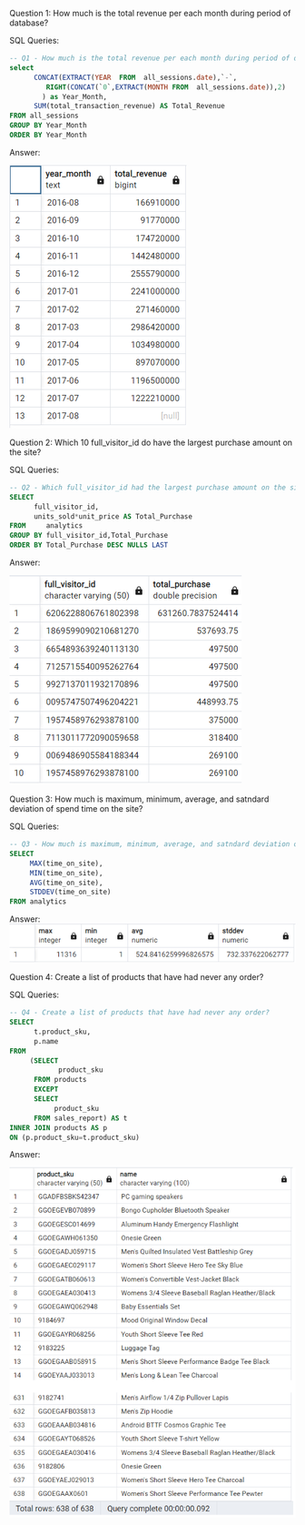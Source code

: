 Question 1: How much is the total revenue per each month during period of database?

SQL Queries:
```SQL
-- Q1 - How much is the total revenue per each month during period of database?
select 
      CONCAT(EXTRACT(YEAR  FROM  all_sessions.date),`-`,
		 RIGHT(CONCAT(`0`,EXTRACT(MONTH FROM  all_sessions.date)),2)
		) as Year_Month,
      SUM(total_transaction_revenue) AS Total_Revenue
FROM all_sessions
GROUP BY Year_Month
ORDER BY Year_Month 
```

Answer: 


![alt text](Starting_with_data_Q1.png)


Question 2: Which 10 full_visitor_id do have the largest purchase amount on the site?

SQL Queries:
```SQL
-- Q2 - Which full_visitor_id had the largest purchase amount on the site?
SELECT  
      full_visitor_id,
	  units_sold*unit_price AS Total_Purchase
FROM     analytics
GROUP BY full_visitor_id,Total_Purchase
ORDER BY Total_Purchase DESC NULLS LAST
```


Answer:

![alt text](Starting_with_data_Q2.png)


Question 3: How much is maximum, minimum, average, and satndard deviation of spend time on the site?

SQL Queries:
```SQL
-- Q3 - How much is maximum, minimum, average, and satndard deviation of spend time on the site?
SELECT  
     MAX(time_on_site),
	 MIN(time_on_site),
	 AVG(time_on_site),
	 STDDEV(time_on_site)
FROM analytics
```


Answer:
![alt text](Starting_with_data_Q3.png)


Question 4: Create a list of products that have had never any order?


SQL Queries:
```SQL
-- Q4 - Create a list of products that have had never any order?
SELECT 
      t.product_sku,
	  p.name
FROM
     (SELECT 
	        product_sku 
	  FROM products
      EXCEPT
      SELECT 
	       product_sku 
	  FROM sales_report) AS t
INNER JOIN products AS p
ON (p.product_sku=t.product_sku)
```

Answer:

![alt text](Starting_with_data_Q4.png)


